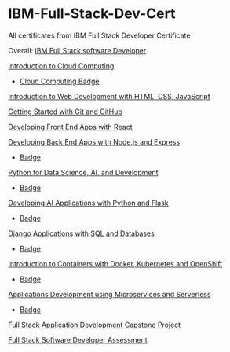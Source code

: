 # IBM-Full-Stack-Dev-Cert
All certificates from IBM Full Stack Developer Certificate

Overall: [IBM Full Stack software Developer](https://coursera.org/share/bfe32a98bbdb23f19b390444806848ce)

[Introduction to Cloud Computing](https://www.coursera.org/account/accomplishments/certificate/F4Q64A85XJ22)
 - [Cloud Computing Badge](https://www.credly.com/earner/earned/badge/aa891d3c-6a9a-41c6-a792-0b85d58b0348)

[Introduction to Web Development with HTML, CSS, JavaScript](https://www.coursera.org/account/accomplishments/certificate/MHFE4UWS753H)

[Getting Started with Git and GitHub](https://www.coursera.org/account/accomplishments/certificate/926B6BKD2FAV)

[Developing Front End Apps with React](https://coursera.org/share/2af9a40d66854d0d7fa3e6185ad63b1c) 

[Developing Back End Apps with Node.js and Express](https://coursera.org/share/58a1334a6d5a73a9938c7e05fd6eec9a)
 - [Badge](https://www.credly.com/badges/daa49e05-1003-4ea7-9240-40849508490c/public_url)

[Python for Data Science, AI, and Development](https://coursera.org/share/36b9bf3c7330598f9377ec3c89c833a7)
 - [Badge](https://www.credly.com/badges/b4000a6c-610f-42fb-81d8-60b82949eaea/public_url)

[Developing AI Applications with Python and Flask](https://coursera.org/share/edf0d6c60cb433492d5a188c73ad7795)
 - [Badge](https://www.credly.com/badges/aa19ec6c-646f-4a65-b116-813d87d02598/public_url)

[Django Applications with SQL and Databases](https://coursera.org/share/b785a52502e16ecc381c0bb8d0073ab0)
 - [Badge](https://www.credly.com/badges/3af5b78e-8bf6-45db-b735-5805e2ba5664/public_url)

[Introduction to Containers with Docker, Kubernetes and OpenShift](https://coursera.org/share/22c477de7e37f885f613e03a6d05367f)
 - [Badge](https://www.credly.com/badges/1d2c5dc1-14bf-459c-971f-1de227ff261b/public_url)

[Applications Development using Microservices and Serverless](https://coursera.org/share/4ac8690b942c8ae0d60550aed235193a)
 - [Badge](https://www.credly.com/badges/9e867a55-cf1a-4606-bcb3-6fe91257684c/public_url)

[Full Stack Application Development Capstone Project](https://coursera.org/share/a2f96c894306ccd8c7526b11bcd0f0f4)

[Full Stack Software Developer Assessment](https://coursera.org/share/6aa32d8c1b4e4ec2a0c5b2461ca633dd)
